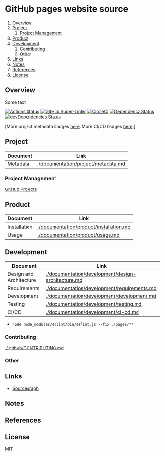 # GitHub pages website source

1. [Overview](#overview)
2. [Project](#project)
   1. [Project Management](#project-management)
3. [Product](#product)
4. [Development](#development)
   1. [Contributing](#contributing)
   2. [Other](#other)
5. [Links](#links)
6. [Notes](#notes)
7. [References](#references)
8. [License](#license)

## Overview

Some text

[![Actions Status](https://github.com/manastalukdar/manastalukdar.github.io/workflows/build-deploy/badge.svg)](https://github.com/manastalukdar/manastalukdar.github.io/actions)
[![GitHub Super-Linter](https://github.com/manastalukdar/manastalukdar.github.io/workflows/Lint%20Code%20Base/badge.svg)](https://github.com/manastalukdar/manastalukdar.github.io/actions)
[![CircleCI](https://circleci.com/gh/manastalukdar/manastalukdar.github.io/tree/source.svg?style=svg)](https://circleci.com/gh/manastalukdar/manastalukdar.github.io/tree/source)
[![Dependency Status](https://david-dm.org/manastalukdar/manastalukdar.github.io.svg?path=website)](https://david-dm.org/manastalukdar/manastalukdar.github.io?path=website)
[![devDependencies Status](https://david-dm.org/manastalukdar/manastalukdar.github.io/dev-status.svg?path=website)](https://david-dm.org/manastalukdar/manastalukdar.github.io?path=website&type=dev)

[More project metadata badges [here](./documentation/project/metadata.md). More CI/CD badges [here](./documentation/development/ci-cd.md#current-status).]

## Project

| Document | Link                                                                       |
| -------- | -------------------------------------------------------------------------- |
| Metadata | [./documentation/project/metadata.md](./documentation/project/metadata.md) |

### Project Management

[GitHub Projects](https://github.com/manastalukdar/manastalukdar.github.io/projects)

## Product

| Document     | Link                                                                               |
| ------------ | ---------------------------------------------------------------------------------- |
| Installation | [./documentation/product/installation.md](./documentation/product/installation.md) |
| Usage        | [./documentation/product/usage.md](./documentation/product/usage.md)               |

## Development

| Document                | Link                                                                                                     |
| ----------------------- | -------------------------------------------------------------------------------------------------------- |
| Design and Architecture | [./documentation/development/design-architecture.md](./documentation/development/design-architecture.md) |
| Requirements            | [./documentation/development/requirements.md](./documentation/development/requirements.md)               |
| Development             | [./documentation/development/development.md](./documentation/development/development.md)                 |
| Testing                 | [./documentation/development/testing.md](./documentation/development/testing.md)                         |
| CI/CD                   | [./documentation/development/ci-cd.md](./documentation/development/ci-cd.md)                             |

- `node node_modules/eslint/bin/eslint.js --fix ./pages/**`

### Contributing

[./.github/CONTRIBUTING.md](./.github/CONTRIBUTING.md)

### Other

## Links

- [Sourcegraph](https://sourcegraph.com/github.com/manastalukdar/manastalukdar.github.io/)

## Notes

## References

## License

[MIT](https://github.com/manastalukdar/manastalukdar.github.io/blob/master/LICENSE)
